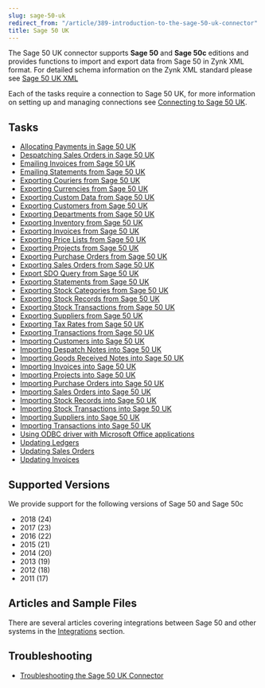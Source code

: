 ```yaml
---
slug: sage-50-uk
redirect_from: "/article/389-introduction-to-the-sage-50-uk-connector"
title: Sage 50 UK
---
```


The Sage 50 UK connector supports **Sage 50** and **Sage 50c** editions and provides functions to import and export data from Sage 50 in Zynk XML format. For detailed schema information on the Zynk XML standard please see [Sage 50 UK XML](/sage-50-uk-xml)

Each of the tasks require a connection to Sage 50 UK, for more information on setting up and managing connections see [Connecting to Sage 50 UK](connecting-to-sage-50-uk).

## Tasks
 * [Allocating Payments in Sage 50 UK](allocating-payments-in-sage-50-uk)
 * [Despatching Sales Orders in Sage 50 UK](despatching-sales-orders-in-sage-50-uk)
 * [Emailing Invoices from Sage 50 UK](emailing-invoices-from-sage-50-uk)
 * [Emailing Statements from Sage 50 UK](emailing-statements-from-sage-50-uk)
 * [Exporting Couriers from Sage 50 UK](exporting-couriers-from-sage-50-uk)
 * [Exporting Currencies from Sage 50 UK](exporting-currencies-from-sage-50-uk) 
 * [Exporting Custom Data from Sage 50 UK](exporting-custom-data-from-sage-50-uk)
 * [Exporting Customers from Sage 50 UK](exporting-customers-from-sage-50-uk)
 * [Exporting Departments from Sage 50 UK](exporting-departments-from-sage-50-uk)
 * [Exporting Inventory from Sage 50 UK](exporting-inventory-from-sage-50-uk)
 * [Exporting Invoices from Sage 50 UK](exporting-invoices-from-sage-50-uk)
 * [Exporting Price Lists from Sage 50 UK](exporting-price-lists-from-sage-50-uk)
 * [Exporting Projects from Sage 50 UK](exporting-projects-from-sage-50-uk)
 * [Exporting Purchase Orders from Sage 50 UK](exporting-purchase-orders-from-sage-50-uk)
 * [Exporting Sales Orders from Sage 50 UK](exporting-sales-orders-from-sage-50-uk)
 * [Export SDO Query from Sage 50 UK](export-sdo-query-from-sage-50-uk)
 * [Exporting Statements from Sage 50 UK](exporting-statements-from-sage-50-uk)
 * [Exporting Stock Categories from Sage 50 UK](exporting-stock-categories-from-sage-50-uk)
 * [Exporting Stock Records from Sage 50 UK](exporting-stock-records-from-sage-50-uk)
 * [Exporting Stock Transactions from Sage 50 UK](exporting-stock-transactions-from-sage-50-uk)
 * [Exporting Suppliers from Sage 50 UK](exporting-suppliers-from-sage-50-uk)
 * [Exporting Tax Rates from Sage 50 UK](exporting-tax-rates-from-sage-50-uk)
 * [Exporting Transactions from Sage 50 UK](exporting-transactions-from-sage-50-uk)
 * [Importing Customers into Sage 50 UK](importing-customers-into-sage-50-uk)
 * [Importing Despatch Notes into Sage 50 UK](importing-despatch-notes-into-sage-50-uk)
 * [Importing Goods Received Notes into Sage 50 UK](importing-goods-received-notes-into-sage-50-uk)
 * [Importing Invoices into Sage 50 UK](importing-invoices-into-sage-50-uk)
 * [Importing Projects into Sage 50 UK](importing-projects-into-sage-50-uk)
 * [Importing Purchase Orders into Sage 50 UK](importing-purchase-orders-into-sage-50-uk)
 * [Importing Sales Orders into Sage 50 UK](importing-sales-orders-into-sage-50-uk)
 * [Importing Stock Records into Sage 50 UK](importing-stock-records-into-sage-50-uk)
 * [Importing Stock Transactions into Sage 50 UK](importing-stock-transactions-into-sage-50-uk)
 * [Importing Suppliers into Sage 50 UK](importing-suppliers-into-sage-50-uk)
 * [Importing Transactions into Sage 50 UK](importing-transactions-into-sage-50-uk)
 * [Using ODBC driver with Microsoft Office applications](using-odbc-driver-with-microsoft-office-applications)
 * [Updating Ledgers](updating-ledgers)
 * [Updating Sales Orders](updating-sales-orders)
 * [Updating Invoices](updating-invoices)

## Supported Versions  
We provide support for the following versions of Sage 50 and Sage 50c
 * 2018 (24)
 * 2017 (23)
 * 2016 (22)
 * 2015 (21)
 * 2014 (20)
 * 2013 (19)
 * 2012 (18)
 * 2011 (17)

## Articles and Sample Files
There are several articles covering integrations between Sage 50 and other systems in the [Integrations](integrations) section.

## Troubleshooting
 * [Troubleshooting the Sage 50 UK Connector](troubleshooting-the-sage-50-uk-connector)
